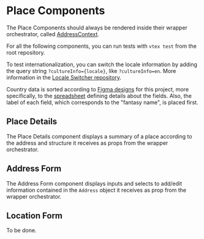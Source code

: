 # Place Components

The Place Components should always be rendered inside their wrapper orchestrator, called [AddressContext](https://github.com/vtex-apps/address-context).

For all the following components, you can run tests with `vtex test` from the root repository.

To test internationalization, you can switch the locale information by adding the query string `?cultureInfo={locale}`, like `?cultureInfo=en`. More information in the [Locale Switcher repository](https://github.com/vtex-apps/locale-switcher).

Country data is sorted according to [Figma designs](https://www.figma.com/file/umwHrHA8nifvQIPEN3DHpX/Onda-Store---Place-Components?node-id=0%3A1) for this project, more specifically, to the [spreadsheet](https://docs.google.com/spreadsheets/d/1_sbwzLlgzFPsddPRTq6kcpbMyoxgOBfb1T8YRQs3k7k/edit#gid=0) defining details about the fields. Also, the label of each field, which corresponds to the "fantasy name", is placed first.

## Place Details

The Place Details component displays a summary of a place according to the address and structure it receives as props from the wrapper orchestrator.

## Address Form

The Address Form component displays inputs and selects to add/edit information contained in the `Address` object it receives as prop from the wrapper orchestrator.

## Location Form

To be done.